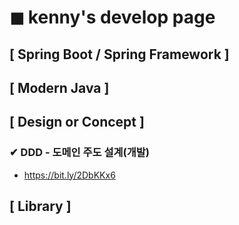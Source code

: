 # ◼︎ kenny's develop page

## [ Spring Boot / Spring Framework ]

## [ Modern Java ]

## [ Design or Concept ]
### ✔︎ DDD - 도메인 주도 설계(개발)
- https://bit.ly/2DbKKx6

## [ Library ]
